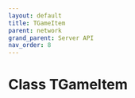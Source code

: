 ```yaml
---
layout: default
title: TGameItem
parent: network
grand_parent: Server API
nav_order: 8
---
```


# Class TGameItem

